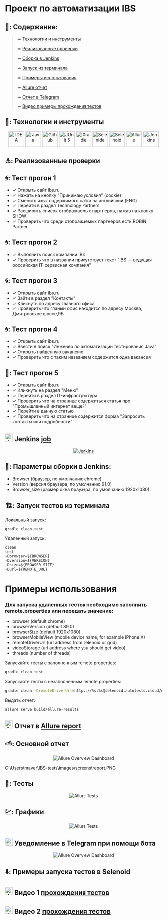 # Проект по автоматизации IBS


## 🚀: Содержание:

> ➠ [Технологии и инструменты](#earth_africa-технологии-и-инструменты)
>
> ➠ [Реализованные проверки](#earth_africa-Реализованные-проверки)
>
> ➠ [Сборка в Jenkins](#earth_africa-Jenkins-job)
>
> ➠ [Запуск из терминала](#earth_africa-Запуск-тестов-из-терминала)
>
> ➠ [Примеры использования](#earth_africa-Allure-отчет)
>
> ➠ [Allure отчет](#earth_africa-Allure-отчет)
>
> ➠ [Отчет в Telegram](#earth_africa-Уведомление-в-Telegram-при-помощи-бота)
>
> ➠ [Видео примеры прохождения тестов](#earth_africa-Примеры-видео-о-прохождении-тестов)

  
## 🧰: Технологии и инструменты

<p align="center">
<a href="https://www.jetbrains.com/idea/"><img src="images/logo/Idea.svg" width="50" height="50"  alt="IDEA"/></a>
<a href="https://www.java.com/"><img src="images/logo/Java.svg" width="50" height="50"  alt="Java"/></a>
<a href="https://github.com/"><img src="images/logo/GitHub.svg" width="50" height="50"  alt="Github"/></a>
<a href="https://junit.org/junit5/"><img src="images/logo/Junit5.svg" width="50" height="50"  alt="JUnit 5"/></a>
<a href="https://gradle.org/"><img src="images/logo/Gradle.svg" width="50" height="50"  alt="Gradle"/></a>
<a href="https://selenide.org/"><img src="images/logo/Selenide.svg" width="50" height="50"  alt="Selenide"/></a>
<a href="https://aerokube.com/selenoid/"><img src="images/logo/Selenoid.svg" width="50" height="50"  alt="Selenoid"/></a>
<a href="https://github.com/allure-framework/allure2"><img src="images/logo/Allure.svg" width="50" height="50"  alt="Allure"/></a>
<a href="https://www.jenkins.io/"><img src="images/logo/Jenkins.svg" width="50" height="50"  alt="Jenkins"/></a>
</p>

## ⚓: Реализованные проверки

## 🌀: Тест прогон 1
- ✓ Открыть сайт ibs.ru 
- ✓ Нажать на кнопку "Принимаю условия" (cookie)
- ✓ Сменить язык содержимого сайта на английский (ENG)
- ✓ Перейти в раздел Technology Partners
- ✓ Расширить список отображаемых партнеров, нажав на кнопку SHOW
- ✓ Проверить что среди отображаемых партнеров есть ROBIN Partner

## 🌀: Тест прогон 2
- ✓ Выполнить поиск компании IBS
- ✓ Проверить что в названии присутствует текст "IBS — ведущая российская IT-сервисная компания"

## 🌀: Тест прогон 3
- ✓ Открыть сайт ibs.ru
- ✓ Зайти в раздел "Контакты"
- ✓ Кликнуть по адресу главного офиса
- ✓ Проверить что гланый офис находится по адресу Москва, Дмитровское шоссе,9Б

## 🌀: Тест прогон 4
- ✓ Открыть сайт ibs.ru
- ✓ Ввести в поиск "Инженер по автоматизации тестирования Java" 
- ✓ Открыть найденную вакансию
- ✓ Проверить что с таким названием содержится одна вакансия

## 🚴: Тест прогон 5
- ✓ Открыть сайт ibs.ru
- ✓ Кликнуть на раздел "Меню"
- ✓ Перейти в раздел IT-инфраструктура
- ✓ Проверить что на странице содержиться статья про "Промышленный интернет вещей"
- ✓ Перейти в данную статью
- ✓ Проверить что на странице содержится форма "Запросить контакты или подробности"

## <img src="images/logo/Jenkins.svg" width="25" height="25"  alt="Jenkins"/></a> Jenkins <a target="_blank" href="https://jenkins.autotests.cloud/job/IBS_test/"> job </a>
<p align="center">
<a href="https://jenkins.autotests.cloud/job/IBS_test/"><img src="images/screens/jenkins.PNG" alt="Jenkins"/></a>
</p>


## 🧙: Параметры сборки в Jenkins:

- Browser (браузер, по умолчанию chrome)
- Version (версия браузера, по умолчанию 91.0)
- Browser_size (размер окна браузера, по умолчанию 1920x1080)



## 🏗️: Запуск тестов из терминала
Локальный запуск:
```
gradle clean test
```

Удаленный запуск:
```
clean
test
-Dbrowser=${BROWSER}
-Dversion=${VERSION}
-Dsize=${BROWSER_SIZE}
-Durl=${REMOTE_URL}
```

# Примеры использования

### Для запуска удаленных тестов необходимо заполнить remote.properties или передать значение:

* browser (default chrome)
* browserVersion (default 89.0)
* browserSize (default 1920x1080)
* browserMobileView (mobile device name, for example iPhone X)
* remoteDriverUrl (url address from selenoid or grid)
* videoStorage (url address where you should get video)
* threads (number of threads)


Запускайте тесты с заполненным remote.properties:
```bash
gradle clean test
```

Запускайте тесты с незаполненным remote.properties:
```bash
gradle clean -DremoteDriverUrl=https://%s:%s@selenoid.autotests.cloud/wd/hub/ -DvideoStorage=https://selenoid.autotests.cloud/video/ -Dthreads=1 test
```

Выдать отчет:
```bash
allure serve build/allure-results
```
## <img src="images/logo/Allure.svg" width="25" height="25"  alt="Allure"/></a> Отчет в <a target="_blank" href="https://jenkins.autotests.cloud/job/IBS_test/allure/">Allure report</a>

## ⛅: Основной отчет
<p align="center">
<img title="Allure Overview Dashboard" src="images/screens/report.PNG">
</p>
C:\Users\maver\IBS-tests\images\screens\report.PNG

## 🧪: Тесты
<p align="center">
<img title="Allure Tests" src="images/screens/tests.PNG">
</p>

## 💹: Графики
<p align="center">
<img title="Allure Tests" src="images/screens/chart.PNG">
</p>

## <img src="images/logo/Telegram.svg" width="25" height="25"  alt="Allure"/></a> Уведомление в Telegram при помощи бота

<p align="center">
<img title="Allure Overview Dashboard" src="images/screens/notif.PNG" >
</p>

## ⬇️: Примеры запуска тестов в Selenoid
## <img src="images/logo/Selenoid.svg" width="25" height="25" alt="Jenkins"/></a> Видео 1 <a target="_blank" href="https://selenoid.autotests.cloud/video/fe43b9f89a795109ff4959044e6650d7.mp4">прохождения тестов </a>
<p align="center">
<a href="https://selenoid.autotests.cloud/video/fe43b9f89a795109ff4959044e6650d7.mp4"></a>
</p>

## <img src="images/logo/Selenoid.svg" width="25" height="25" alt="Jenkins"/></a> Видео 2 <a target="_blank" href="https://selenoid.autotests.cloud/video/1c3aeafdd0e50cdb8a04321ea7b3af5d.mp4">прохождения тестов </a>
<p align="center">
<a href="https://selenoid.autotests.cloud/video/fe43b9f89a795109ff4959044e6650d7.mp4"></a>
</p>
